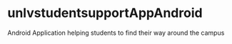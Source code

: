 # unlvstudentsupportAppAndroid
Android Application helping students to find their way around the campus
